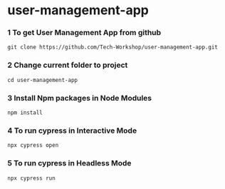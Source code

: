 # user-management-app

### 1 To get User Management App from github

``` tsx
git clone https://github.com/Tech-Workshop/user-management-app.git
```

### 2 Change current folder to project

```
cd user-management-app
```

### 3 Install Npm packages in Node Modules

```
npm install
```

### 4 To run cypress in Interactive Mode

```
npx cypress open
```

### 5 To run cypress in Headless Mode

```
npx cypress run
```